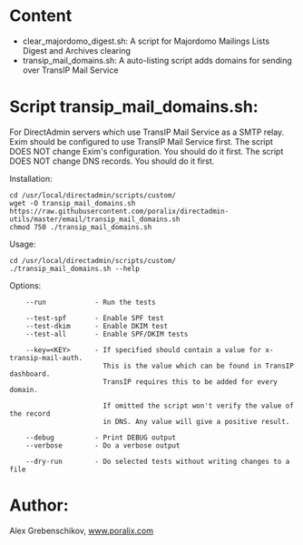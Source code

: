 # Content 

- clear_majordomo_digest.sh: A script for Majordomo Mailings Lists Digest and Archives clearing
- transip_mail_domains.sh: A auto-listing script adds domains for sending over TransIP Mail Service

# Script transip_mail_domains.sh:

For DirectAdmin servers which use TransIP Mail Service as a SMTP relay.
Exim should be configured to use TransIP Mail Service first.
The script DOES NOT change Exim's configuration. You should do it first.
The script DOES NOT change DNS records. You should do it first.

Installation:

```
cd /usr/local/directadmin/scripts/custom/
wget -O transip_mail_domains.sh https://raw.githubusercontent.com/poralix/directadmin-utils/master/email/transip_mail_domains.sh
chmod 750 ./transip_mail_domains.sh
```

Usage:

```
cd /usr/local/directadmin/scripts/custom/
./transip_mail_domains.sh --help
```

Options:

```
    --run            - Run the tests

    --test-spf       - Enable SPF test
    --test-dkim      - Enable DKIM test
    --test-all       - Enable SPF/DKIM tests

    --key=<KEY>      - If specified should contain a value for x-transip-mail-auth.
                       This is the value which can be found in TransIP dashboard.
                       TransIP requires this to be added for every domain.

                       If omitted the script won't verify the value of the record
                       in DNS. Any value will give a positive result.

    --debug          - Print DEBUG output
    --verbose        - Do a verbose output

    --dry-run        - Do selected tests without writing changes to a file
```

# Author:

Alex Grebenschikov, www.poralix.com
